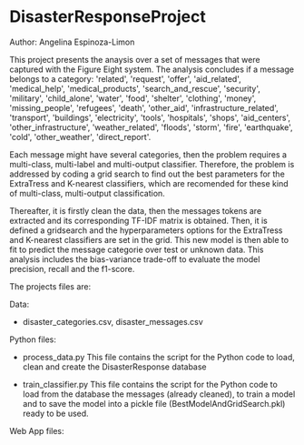 # DisasterResponseProject

Author: Angelina Espinoza-Limon

This project presents the anaysis over a set of messages that were captured with the Figure Eight system. The analysis concludes if a message belongs to a category: 'related', 'request', 'offer', 'aid_related', 'medical_help', 'medical_products', 'search_and_rescue', 'security', 'military', 'child_alone', 'water', 'food', 'shelter', 'clothing', 'money', 'missing_people', 'refugees', 'death', 'other_aid', 'infrastructure_related', 'transport', 'buildings', 'electricity', 'tools', 'hospitals', 'shops', 'aid_centers', 'other_infrastructure', 'weather_related', 'floods', 'storm', 'fire', 'earthquake', 'cold', 'other_weather', 'direct_report'.

Each message might have several categories, then the problem requires a multi-class, multi-label and multi-output classifier. Therefore, the problem is addressed by coding a grid search to find out the best parameters for the ExtraTress and K-nearest classifiers, which are recomended for these kind of multi-class, multi-output classification.

Thereafter, it is firstly clean the data, then the messages tokens are extracted and its corresponding TF-IDF matrix is obtained. Then, it is defined a gridsearch and the hyperparameters options for the ExtraTress and K-nearest classifiers are set in the grid. This new model is then able to fit to predict the message categorie over test or unknown data. This analysis includes the bias-variance trade-off to evaluate the model precision, recall and the f1-score. 

The projects files are:

Data: 

  - disaster_categories.csv, disaster_messages.csv

Python files:

  - process_data.py
	This file contains the script for the Python code to load, clean and create the DisasterResponse database

  - train_classifier.py
     This file contains the script for the Python code to load from the database the messages (already cleaned), to train a model and to save the model into a pickle file (BestModelAndGridSearch.pkl) ready to be used.

Web App files:
















